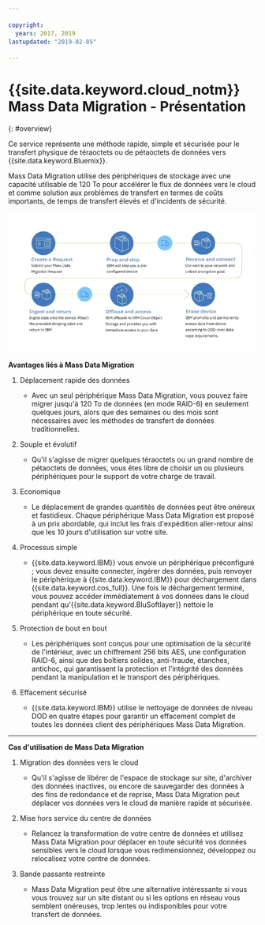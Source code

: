 ```yaml
---

copyright:
  years: 2017, 2019
lastupdated: "2019-02-05"

---
```



# {{site.data.keyword.cloud_notm}} Mass Data Migration - Présentation
{: #overview}

Ce service représente une méthode rapide, simple et sécurisée pour le transfert physique de téraoctets ou de pétaoctets de données vers {{site.data.keyword.Bluemix}}.

Mass Data Migration utilise des périphériques de stockage avec une capacité utilisable de 120 To pour accélérer le flux de données vers le cloud et comme solution aux problèmes de transfert en termes de coûts importants, de temps de transfert élevés et d'incidents de sécurité.

![Flux du processus Mass Data Migration](/images/MDMSWorkflow.png)

**Avantages liés à Mass Data Migration**

1. Déplacement rapide des données
    - Avec un seul périphérique Mass Data Migration, vous pouvez faire migrer jusqu'à 120 To de données (en mode RAID-6) en seulement quelques jours, alors que des semaines ou des mois sont nécessaires avec les méthodes de transfert de données traditionnelles.

2. Souple et évolutif
    - Qu'il s'agisse de migrer quelques téraoctets ou un grand nombre de pétaoctets de données, vous êtes libre de choisir un ou plusieurs périphériques pour le support de votre charge de travail.

3. Economique
    - Le déplacement de grandes quantités de données peut être onéreux et fastidieux. Chaque périphérique Mass Data Migration est proposé à un prix abordable, qui inclut les frais d'expédition aller-retour ainsi que les 10 jours d'utilisation sur votre site.

4. Processus simple
    - {{site.data.keyword.IBM}} vous envoie un périphérique préconfiguré ; vous devez ensuite connecter, ingérer des données, puis renvoyer le périphérique à {{site.data.keyword.IBM}} pour déchargement dans {{site.data.keyword.cos_full}}. Une fois le déchargement terminé, vous pouvez accéder immédiatement à vos données dans le cloud pendant qu'{{site.data.keyword.BluSoftlayer}} nettoie le périphérique en toute sécurité.

5. Protection de bout en bout
    - Les périphériques sont conçus pour une optimisation de la sécurité de l'intérieur, avec un chiffrement 256 bits AES, une configuration RAID-6, ainsi que des boîtiers solides, anti-fraude, étanches, antichoc, qui garantissent la protection et l'intégrité des données pendant la manipulation et le transport des périphériques.

6. Effacement sécurisé
    - {{site.data.keyword.IBM}} utilise le nettoyage de données de niveau DOD en quatre étapes pour garantir un effacement complet de toutes les données client des périphériques Mass Data Migration.


<hr>


**Cas d'utilisation de Mass Data Migration**
1. Migration des données vers le cloud
    - Qu'il s'agisse de libérer de l'espace de stockage sur site, d'archiver des données inactives, ou encore de sauvegarder des données à des fins de redondance et de reprise, Mass Data Migration peut déplacer vos données vers le cloud de manière rapide et sécurisée.

2. Mise hors service du centre de données
    - Relancez la transformation de votre centre de données et utilisez Mass Data Migration pour déplacer en toute sécurité vos données sensibles vers le cloud lorsque vous redimensionnez, développez ou relocalisez votre centre de données.

3. Bande passante restreinte
    - Mass Data Migration peut être une alternative intéressante si vous vous trouvez sur un site distant ou si les options en réseau vous semblent onéreuses, trop lentes ou indisponibles pour votre transfert de données.
